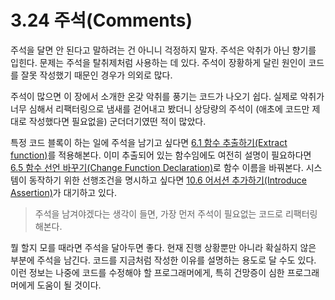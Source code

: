 # 3.24 주석(Comments)
주석을 달면 안 된다고 말하려는 건 아니니 걱정하지 말자. 주석은 악취가 아닌 향기를 입힌다. 문제는 주석을 탈취제처럼 사용하는 데 있다. 주석이 장황하게 달린 원인이 코드를 잘못 작성했기 때문인 경우가 의외로 많다.

주석이 많으면 이 장에서 소개한 온갖 악취를 풍기는 코드가 나오기 쉽다. 실제로 악취가 너무 심해서 리팩터링으로 냄새를 걷어내고 봤더니 상당량의 주석이 (애초에 코드만 제대로 작성했다면 필요없을) 군더더기였떤 적이 많았다.

특정 코드 블록이 하는 일에 주석을 남기고 싶다면 [6.1 함수 추출하기(Extract function)](https://github.com/wonder13662/refactoring-v2/blob/writing/chapter06/6-1.md)를 적용해본다. 이미 추출되어 있는 함수임에도 여전히 설명이 필요하다면 [6.5 함수 선언 바꾸기(Change Function Declaration)](https://github.com/wonder13662/refactoring-v2/blob/writing/chapter06/6-5.md)로 함수 이름을 바꿔본다. 시스템이 동작하기 위한 선행조건을 명시하고 싶다면 [10.6 어서션 추가하기(Introduce Assertion)](https://github.com/wonder13662/refactoring-v2/blob/writing/chapter10/10-6.md)가 대기하고 있다.

> 주석을 남겨야겠다는 생각이 들면, 가장 먼저 주석이 필요없는 코드로 리팩터링해본다.

뭘 할지 모를 때라면 주석을 달아두면 좋다. 현재 진행 상황뿐만 아니라 확실하지 않은 부분에 주석을 남긴다. 코드를 지금처럼 작성한 이유를 설명하는 용도로 달 수도 있다. 이런 정보는 나중에 코드를 수정해야 할 프로그래머에게, 특히 건망증이 심한 프로그래머에게 도움이 될 것이다.